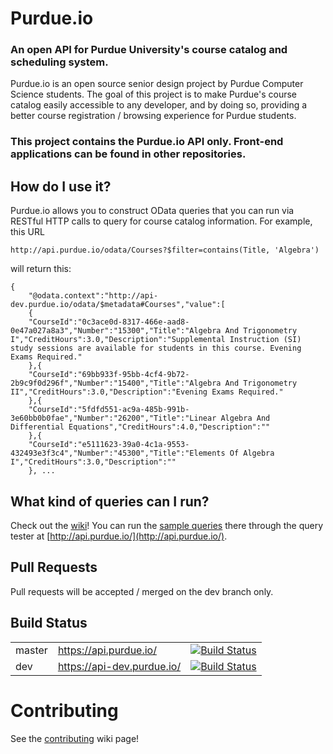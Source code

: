 # Purdue.io
### An open API for Purdue University's course catalog and scheduling system.
Purdue.io is an open source senior design project by Purdue Computer Science students.
The goal of this project is to make Purdue's course catalog easily accessible
to any developer, and by doing so, providing a better course registration / browsing
experience for Purdue students.

### This project contains the Purdue.io API only. Front-end applications can be found in other repositories.

## How do I use it?

Purdue.io allows you to construct OData queries that you can run via RESTful HTTP calls to query
for course catalog information. For example, this URL

`http://api.purdue.io/odata/Courses?$filter=contains(Title, 'Algebra')`

will return this:

	{
		"@odata.context":"http://api-dev.purdue.io/odata/$metadata#Courses","value":[
		{
		"CourseId":"0c3ace0d-8317-466e-aad8-0e47a027a8a3","Number":"15300","Title":"Algebra And Trigonometry I","CreditHours":3.0,"Description":"Supplemental Instruction (SI) study sessions are available for students in this course. Evening Exams Required."
		},{
		"CourseId":"69bb933f-95bb-4cf4-9b72-2b9c9f0d296f","Number":"15400","Title":"Algebra And Trigonometry II","CreditHours":3.0,"Description":"Evening Exams Required."
		},{
		"CourseId":"5fdfd551-ac9a-485b-991b-3e60bb0b0fae","Number":"26200","Title":"Linear Algebra And Differential Equations","CreditHours":4.0,"Description":""
		},{
		"CourseId":"e5111623-39a0-4c1a-9553-432493e3f3c4","Number":"45300","Title":"Elements Of Algebra I","CreditHours":3.0,"Description":""
		}, ...

## What kind of queries can I run?

Check out the [wiki](https://github.com/Purdue-io/PurdueApi/wiki/)!
You can run the [sample queries](https://github.com/Purdue-io/PurdueApi/wiki/OData-Queries#example-queries)
there through the query tester at [http://api.purdue.io/](http://api.purdue.io/).

## Pull Requests

Pull requests will be accepted / merged on the dev branch only. 

## Build Status

<table>
	<tr>
		<td>master</td>
		<td><a href="https://api.purdue.io/">https://api.purdue.io/</a></td>
		<td><a href="https://ci.appveyor.com/project/haydenmc/purdueapi-375"><img src="https://ci.appveyor.com/api/projects/status/x7kniwt04y9gw4ad?svg=true" alt="Build Status" /></a></td>
	</tr>
	<tr>
		<td>dev</td>
		<td><a href="https://api-dev.purdue.io/">https://api-dev.purdue.io/</a></td>
		<td><a href="https://ci.appveyor.com/project/haydenmc/purdueapi"><img src="https://ci.appveyor.com/api/projects/status/xw580mgx67375c8v?svg=true" alt="Build Status" /></a></td>
	</tr>
</table>

# Contributing

See the [contributing](https://github.com/Purdue-io/PurdueApi/wiki/Contributing) wiki page!
